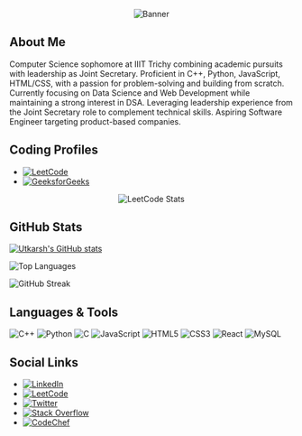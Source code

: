 <!-- Header Section -->
<!-- Add your banner or images here -->
<p align="center">
  <img src="[YOUR_IMAGE_URL_HERE]" alt="Banner" />
</p>

<!-- About Me Section -->
## About Me

Computer Science sophomore at IIIT Trichy combining academic pursuits with leadership as Joint Secretary. Proficient in C++, Python, JavaScript, HTML/CSS, with a passion for problem-solving and building from scratch. Currently focusing on Data Science and Web Development while maintaining a strong interest in DSA. Leveraging leadership experience from the Joint Secretary role to complement technical skills. Aspiring Software Engineer targeting product-based companies.

<!-- Coding Profiles Section -->
## Coding Profiles

- [![LeetCode](https://img.shields.io/badge/LeetCode-Profile-orange?style=flat&logo=leetcode)](https://leetcode.com/u/utkarshshukla45/)
- [![GeeksforGeeks](https://img.shields.io/badge/GeeksforGeeks-Profile-green?style=flat&logo=geeksforgeeks)](https://auth.geeksforgeeks.org/user/utkarshshukla45/profile)

<div align="center">
  <img src="https://leetcard.jacoblin.cool/u/utkarshshukla45?theme=dark&font=Karma" alt="LeetCode Stats" />
</div>

<!-- GitHub Stats Section -->
## GitHub Stats

[![Utkarsh's GitHub stats](https://github-readme-stats.vercel.app/api?username=utkarsh2338)](https://github.com/utkarsh2338)

![Top Languages](https://github-readme-stats.vercel.app/api/top-langs/?username=utkarsh2338&layout=compact&theme=radical)

![GitHub Streak](https://streak-stats.demolab.com/?user=utkarsh2338&theme=radical)

<!-- Languages and Tools Section -->
## Languages & Tools

![C++](https://img.shields.io/badge/C++-00599C?style=flat&logo=c%2B%2B&logoColor=white)
![Python](https://img.shields.io/badge/Python-3776AB?style=flat&logo=python&logoColor=white)
![C](https://img.shields.io/badge/C-A8B9CC?style=flat&logo=c&logoColor=white)
![JavaScript](https://img.shields.io/badge/JavaScript-F7DF1E?style=flat&logo=javascript&logoColor=black)
![HTML5](https://img.shields.io/badge/HTML5-E34F26?style=flat&logo=html5&logoColor=white)
![CSS3](https://img.shields.io/badge/CSS3-1572B6?style=flat&logo=css3&logoColor=white)
![React](https://img.shields.io/badge/React-20232A?style=flat&logo=react&logoColor=61DAFB)
![MySQL](https://img.shields.io/badge/MySQL-4479A1?style=flat&logo=mysql&logoColor=white)

<!-- Social Links Section -->
## Social Links

- [![LinkedIn](https://img.shields.io/badge/LinkedIn-Profile-blue?style=flat&logo=linkedin)](https://www.linkedin.com/in/utkarsh-shukla-3613bb28a/)
- [![LeetCode](https://img.shields.io/badge/LeetCode-Profile-orange?style=flat&logo=leetcode)](https://leetcode.com/u/utkarshshukla45/)
- [![Twitter](https://img.shields.io/badge/Twitter-Profile-blue?style=flat&logo=twitter)](https://x.com/UtkarshShu72261?t=eSCfzRbx3IMKI14Z6xbpBA&s=08)
- [![Stack Overflow](https://img.shields.io/badge/Stack%20Overflow-Profile-orange?style=flat&logo=stackoverflow)](https://stackoverflow.com/users/28869753/utkarsh-shukla)
- [![CodeChef](https://img.shields.io/badge/CodeChef-Profile-brown?style=flat&logo=codechef)](https://www.codechef.com/users/shukla_07)

<!-- Footer Section -->
<!-- Add any additional content or footer links here -->
